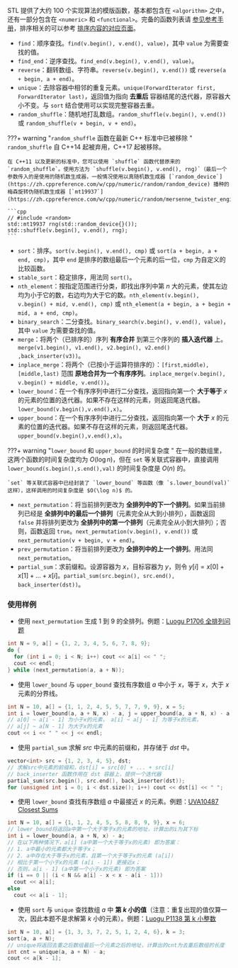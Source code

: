 STL 提供了大约 100 个实现算法的模版函数，基本都包含在 `<algorithm>` 之中，还有一部分包含在 `<numeric>` 和 `<functional>`。完备的函数列表请 [参见参考手册](https://zh.cppreference.com/w/cpp/algorithm)，排序相关的可以参考 [排序内容的对应页面](../../basic/stl-sort.md)。

-   `find`：顺序查找。`find(v.begin(), v.end(), value)`，其中 `value` 为需要查找的值。
-   `find_end`：逆序查找。`find_end(v.begin(), v.end(), value)`。
-   `reverse`：翻转数组、字符串。`reverse(v.begin(), v.end())` 或 `reverse(a + begin, a + end)`。
-   `unique`：去除容器中相邻的重复元素。`unique(ForwardIterator first, ForwardIterator last)`，返回值为指向 **去重后** 容器结尾的迭代器，原容器大小不变。与 `sort` 结合使用可以实现完整容器去重。
-   `random_shuffle`：随机地打乱数组。`random_shuffle(v.begin(), v.end())` 或 `random_shuffle(v + begin, v + end)`。

???+ warning "`random_shuffle` 函数在最新 C++ 标准中已被移除 "
    `random_shuffle` 自 C++14 起被弃用，C++17 起被移除。
    
    在 C++11 以及更新的标准中，您可以使用 `shuffle` 函数代替原来的 `random_shuffle`。使用方法为 `shuffle(v.begin(), v.end(), rng)`（最后一个参数传入的是使用的随机数生成器，一般情况使用以真随机数生成器 [`random_device`](https://zh.cppreference.com/w/cpp/numeric/random/random_device) 播种的梅森旋转伪随机数生成器 [`mt19937`](https://zh.cppreference.com/w/cpp/numeric/random/mersenne_twister_engine)）。
    
    ```cpp
    // #include <random>
    std::mt19937 rng(std::random_device{}());
    std::shuffle(v.begin(), v.end(), rng);
    ```

-   `sort`：排序。`sort(v.begin(), v.end(), cmp)` 或 `sort(a + begin, a + end, cmp)`，其中 `end` 是排序的数组最后一个元素的后一位，`cmp` 为自定义的比较函数。
-   `stable_sort`：稳定排序，用法同 `sort()`。
-   `nth_element`：按指定范围进行分类，即找出序列中第 $n$ 大的元素，使其左边均为小于它的数，右边均为大于它的数。`nth_element(v.begin(), v.begin() + mid, v.end(), cmp)` 或 `nth_element(a + begin, a + begin + mid, a + end, cmp)`。
-   `binary_search`：二分查找。`binary_search(v.begin(), v.end(), value)`，其中 `value` 为需要查找的值。
-   `merge`：将两个（已排序的）序列 **有序合并** 到第三个序列的 **插入迭代器** 上。`merge(v1.begin(), v1.end(), v2.begin(), v2.end() ,back_inserter(v3))`。
-   `inplace_merge`：将两个（已按小于运算符排序的）：`[first,middle), [middle,last)` 范围 **原地合并为一个有序序列**。`inplace_merge(v.begin(), v.begin() + middle, v.end())`。
-   `lower_bound`：在一个有序序列中进行二分查找，返回指向第一个 **大于等于**  $x$ 的元素的位置的迭代器。如果不存在这样的元素，则返回尾迭代器。`lower_bound(v.begin(),v.end(),x)`。
-   `upper_bound`：在一个有序序列中进行二分查找，返回指向第一个 **大于**  $x$ 的元素的位置的迭代器。如果不存在这样的元素，则返回尾迭代器。`upper_bound(v.begin(),v.end(),x)`。

???+ warning "`lower_bound` 和 `upper_bound` 的时间复杂度 "
    在一般的数组里，这两个函数的时间复杂度均为 $O(\log n)$，但在 `set` 等关联式容器中，直接调用 `lower_bound(s.begin(),s.end(),val)` 的时间复杂度是 $O(n)$ 的。
    
    `set` 等关联式容器中已经封装了 `lower_bound` 等函数（像 `s.lower_bound(val)` 这样），这样调用的时间复杂度是 $O(\log n)$ 的。

-   `next_permutation`：将当前排列更改为 **全排列中的下一个排列**。如果当前排列已经是 **全排列中的最后一个排列**（元素完全从大到小排列），函数返回 `false` 并将排列更改为 **全排列中的第一个排列**（元素完全从小到大排列）；否则，函数返回 `true`。`next_permutation(v.begin(), v.end())` 或 `next_permutation(v + begin, v + end)`。
-   `prev_permutation`：将当前排列更改为 **全排列中的上一个排列**。用法同 `next_permutation`。
-   `partial_sum`：求前缀和。设源容器为 $x$，目标容器为 $y$，则令 $y[i]=x[0]+x[1]+\dots+x[i]$。`partial_sum(src.begin(), src.end(), back_inserter(dst))`。

### 使用样例

-   使用 `next_permutation` 生成 $1$ 到 $9$ 的全排列。例题：[Luogu P1706 全排列问题](https://www.luogu.com.cn/problem/P1706)

```cpp
int N = 9, a[] = {1, 2, 3, 4, 5, 6, 7, 8, 9};
do {
  for (int i = 0; i < N; i++) cout << a[i] << " ";
  cout << endl;
} while (next_permutation(a, a + N));
```

-   使用 `lower_bound` 与 `upper_bound` 查找有序数组 $a$ 中小于 $x$，等于 $x$，大于 $x$ 元素的分界线。

```cpp
int N = 10, a[] = {1, 1, 2, 4, 5, 5, 7, 7, 9, 9}, x = 5;
int i = lower_bound(a, a + N, x) - a, j = upper_bound(a, a + N, x) - a;
// a[0] ~ a[i - 1] 为小于x的元素， a[i] ~ a[j - 1] 为等于x的元素，
// a[j] ~ a[N - 1] 为大于x的元素
cout << i << " " << j << endl;
```

-   使用 `partial_sum` 求解 $src$ 中元素的前缀和，并存储于 $dst$ 中。

```cpp
vector<int> src = {1, 2, 3, 4, 5}, dst;
// 求解src中元素的前缀和，dst[i] = src[0] + ... + src[i]
// back_inserter 函数作用在 dst 容器上，提供一个迭代器
partial_sum(src.begin(), src.end(), back_inserter(dst));
for (unsigned int i = 0; i < dst.size(); i++) cout << dst[i] << " ";
```

-   使用 `lower_bound` 查找有序数组 $a$ 中最接近 $x$ 的元素。例题：[UVA10487 Closest Sums](https://www.luogu.com.cn/problem/UVA10487)

```cpp
int N = 10, a[] = {1, 1, 2, 4, 5, 5, 8, 8, 9, 9}, x = 6;
// lower_bound将返回a中第一个大于等于x的元素的地址，计算出的i为其下标
int i = lower_bound(a, a + N, x) - a;
// 在以下两种情况下，a[i] (a中第一个大于等于x的元素) 即为答案：
// 1. a中最小的元素都大于等于x；
// 2. a中存在大于等于x的元素，且第一个大于等于x的元素 (a[i])
// 相比于第一个小于x的元素 (a[i - 1]) 更接近x；
// 否则，a[i - 1] (a中第一个小于x的元素) 即为答案
if (i == 0 || (i < N && a[i] - x < x - a[i - 1]))
  cout << a[i];
else
  cout << a[i - 1];
```

-   使用 `sort` 与 `unique` 查找数组 $a$ 中 **第 $k$ 小的值**（注意：重复出现的值仅算一次，因此本题不是求解第 $k$ 小的元素）。例题：[Luogu P1138 第 k 小整数](https://www.luogu.com.cn/problem/P1138)

```cpp
int N = 10, a[] = {1, 3, 3, 7, 2, 5, 1, 2, 4, 6}, k = 3;
sort(a, a + N);
// unique将返回去重之后数组最后一个元素之后的地址，计算出的cnt为去重后数组的长度
int cnt = unique(a, a + N) - a;
cout << a[k - 1];
```

